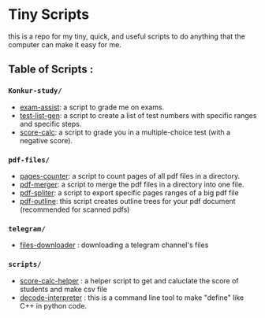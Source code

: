# Tiny Scripts

this is a repo for my tiny, quick, and useful scripts to do anything that the computer can make it easy for me.
</br>

## Table of Scripts :

### `Konkur-study/`

- [exam-assist](konkur-study/exam-assist/exam-assist.py): a script to grade me on exams.
- [test-list-gen](konkur-study/test-list-gen/test-list-gen.py): a script to create a list of test numbers with specific ranges and specific steps.
- [score-calc](konkur-study/score-calc.py): a script to grade you in a multiple-choice test (with a negative score).

### `pdf-files/`

- [pages-counter](pdf-files/pages-counter.py): a script to count pages of all pdf files in a directory.
- [pdf-merger](pdf-files/pdf-merger.py): a script to merge the pdf files in a directory into one file.
- [pdf-spliter](pdf-files/pdf-spliter.py): a script to export specific pages ranges of a big pdf file
- [pdf-outline](pdf-files/pdf-outline.py): this script creates outline trees for your pdf document (recommended for scanned pdfs) 

<!-- - [name](link) : description -->

### `telegram/`

- [files-downloader](./telegram/files-downloader.py) : downloading a telegram channel's files

### `scripts/`

- [score-calc-helper](./scripts/score-calc-helper.py) : a helper script to get and caluclate the score of students and make csv file
- [decode-interpreter](./scripts/decode-interpreter.py) : this is a command line tool to make "define" like C++ in python code.
